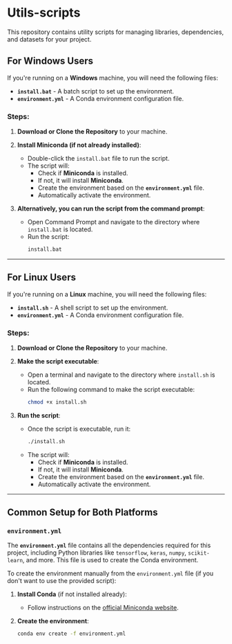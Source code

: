 # Utils-scripts

This repository contains utility scripts for managing libraries, dependencies, and datasets for your project.


## For Windows Users

If you're running on a **Windows** machine, you will need the following files:

- **`install.bat`** - A batch script to set up the environment.
- **`environment.yml`** - A Conda environment configuration file.

### Steps:

1. **Download or Clone the Repository** to your machine.

2. **Install Miniconda (if not already installed)**:
   - Double-click the `install.bat` file to run the script.
   - The script will:
     - Check if **Miniconda** is installed.
     - If not, it will install **Miniconda**.
     - Create the environment based on the **`environment.yml`** file.
     - Automatically activate the environment.

3. **Alternatively, you can run the script from the command prompt**:
   - Open Command Prompt and navigate to the directory where `install.bat` is located.
   - Run the script:
     ```bash
     install.bat
     ```

---

## For Linux Users

If you're running on a **Linux** machine, you will need the following files:

- **`install.sh`** - A shell script to set up the environment.
- **`environment.yml`** - A Conda environment configuration file.

### Steps:

1. **Download or Clone the Repository** to your machine.

2. **Make the script executable**:
   - Open a terminal and navigate to the directory where `install.sh` is located.
   - Run the following command to make the script executable:
     ```bash
     chmod +x install.sh
     ```

3. **Run the script**:
   - Once the script is executable, run it:
     ```bash
     ./install.sh
     ```
   - The script will:
     - Check if **Miniconda** is installed.
     - If not, it will install **Miniconda**.
     - Create the environment based on the **`environment.yml`** file.
     - Automatically activate the environment.

---

## Common Setup for Both Platforms

### `environment.yml`

The **`environment.yml`** file contains all the dependencies required for this project, including Python libraries like `tensorflow`, `keras`, `numpy`, `scikit-learn`, and more. This file is used to create the Conda environment.

To create the environment manually from the `environment.yml` file (if you don't want to use the provided script):

1. **Install Conda** (if not installed already):
   - Follow instructions on the [official Miniconda website](https://docs.conda.io/en/latest/miniconda.html).

2. **Create the environment**:
   ```bash
   conda env create -f environment.yml
